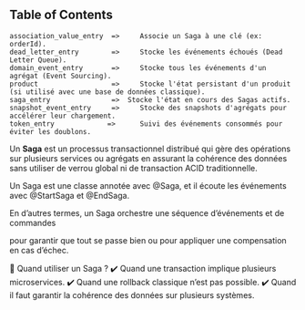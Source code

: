 ## Table of Contents

	association_value_entry  =>  	Associe un Saga à une clé (ex: orderId).
	dead_letter_entry		 =>  	Stocke les événements échoués (Dead Letter Queue).
	domain_event_entry		 =>  	Stocke tous les événements d'un agrégat (Event Sourcing).
	product					 =>  	Stocke l'état persistant d'un produit (si utilisé avec une base de données classique).
	saga_entry	 			 =>  Stocke l'état en cours des Sagas actifs.
	snapshot_event_entry	 =>  	Stocke des snapshots d'agrégats pour accélérer leur chargement.
	token_entry             =>  	Suivi des événements consommés pour éviter les doublons.

Un **Saga** est un processus transactionnel distribué qui gère des opérations sur plusieurs 
services ou agrégats en assurant la cohérence des données 
sans utiliser de verrou global ni de transaction ACID traditionnelle.

Un Saga est une classe annotée avec @Saga, et il écoute les événements avec @StartSaga et @EndSaga.

En d’autres termes, un Saga orchestre une séquence d’événements et de commandes 

pour garantir que tout se passe bien ou pour appliquer une compensation en cas d’échec.

🎯 Quand utiliser un Saga ?
✔️ Quand une transaction implique plusieurs microservices.
✔️ Quand une rollback classique n’est pas possible.
✔️ Quand il faut garantir la cohérence des données sur plusieurs systèmes.